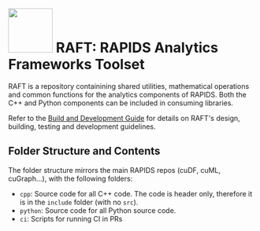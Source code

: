 # <div align="left"><img src="https://rapids.ai/assets/images/rapids_logo.png" width="90px"/>&nbsp;RAFT: RAPIDS Analytics Frameworks Toolset</div>

RAFT is a repository containining shared utilities, mathematical operations and common functions for the analytics components of RAPIDS. Both the C++ and Python components can be included in consuming libraries.

Refer to the [Build and Development Guide](Build.md) for details on RAFT's design, building, testing and development guidelines.

## Folder Structure and Contents

The folder structure mirrors the main RAPIDS repos (cuDF, cuML, cuGraph...), with the following folders:

- `cpp`: Source code for all C++ code. The code is header only, therefore it is in the `include` folder (with no `src`).
- `python`: Source code for all Python source code.
- `ci`: Scripts for running CI in PRs


